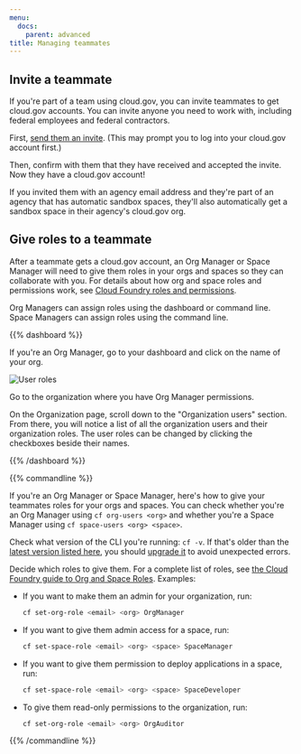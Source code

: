 ```yaml
---
menu:
  docs:
    parent: advanced
title: Managing teammates
---
```


## Invite a teammate

If you're part of a team using cloud.gov, you can invite teammates to get cloud.gov accounts. You can invite anyone you need to work with, including federal employees and federal contractors.

First, [send them an invite](https://account.fr.cloud.gov/invite). (This may prompt you to log into your cloud.gov account first.)

Then, confirm with them that they have received and accepted the invite. Now they have a cloud.gov account!

If you invited them with an agency email address and they're part of an agency that has automatic sandbox spaces, they'll also automatically get a sandbox space in their agency's cloud.gov org.

## Give roles to a teammate

After a teammate gets a cloud.gov account, an Org Manager or Space Manager will need to give them roles in your orgs and spaces so they can collaborate with you. For details about how org and space roles and permissions work, see [Cloud Foundry roles and permissions](http://docs.cloudfoundry.org/concepts/roles.html#roles).

Org Managers can assign roles using the dashboard or command line. Space Managers can assign roles using the command line.

{{% dashboard %}}

If you're an Org Manager, go to your dashboard and click on the name of your org.

![User roles](/img/user-role-management.png)

Go to the organization where you have Org Manager permissions.

On the Organization page, scroll down to the "Organization users" section. From there, you will notice a list of all the organization users and their organization roles. The user roles can be changed by clicking the checkboxes beside their names.

{{% /dashboard %}}

{{% commandline %}}

If you're an Org Manager or Space Manager, here's how to give your teammates roles for your orgs and spaces. You can check whether you're an Org Manager using `cf org-users <org>` and whether you're a Space Manager using `cf space-users <org> <space>`.

Check what version of the CLI you're running: `cf -v`. If that's older than the [latest version listed here](https://github.com/cloudfoundry/cli/releases), you should [upgrade it](https://docs.cloudfoundry.org/devguide/installcf/install-go-cli.html) to avoid unexpected errors.

Decide which roles to give them. For a complete list of roles, see [the Cloud Foundry guide to Org and Space Roles](https://docs.cloudfoundry.org/adminguide/cli-user-management.html#orgs-spaces). Examples:

* If you want to make them an admin for your organization, run:

    ```bash
    cf set-org-role <email> <org> OrgManager
    ```
* If you want to give them admin access for a space, run:

    ```bash
    cf set-space-role <email> <org> <space> SpaceManager
    ```
* If you want to give them permission to deploy applications in a space, run:

    ```bash
    cf set-space-role <email> <org> <space> SpaceDeveloper
    ```
* To give them read-only permissions to the organization, run:

    ```bash
    cf set-org-role <email> <org> OrgAuditor
    ```
{{% /commandline %}}
